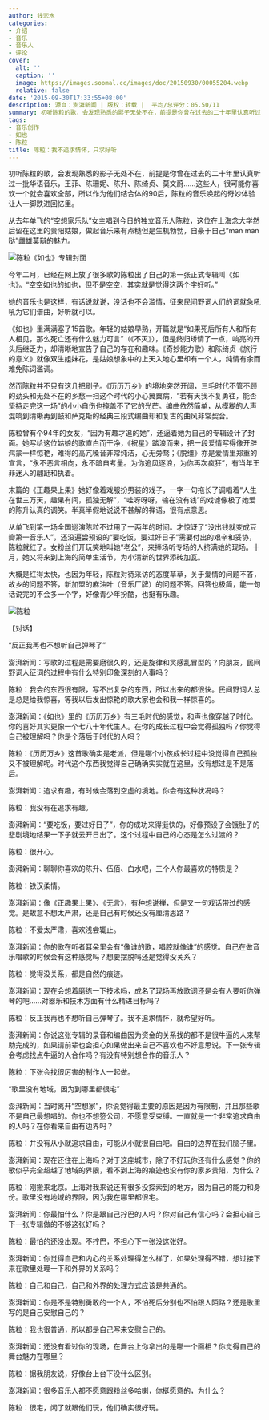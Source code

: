```yaml
---
author: 钱恋水
categories:
- 介绍
- 音乐
- 音乐人
- 评论
cover:
  alt: ''
  caption: ''
  image: https://images.soomal.cc/images/doc/20150930/00055204.webp
  relative: false
date: '2015-09-30T17:33:55+08:00'
description: 源自：澎湃新闻 | 版权：转载 |  平均/总评分：05.50/11
summary: 初听陈粒的歌，会发现熟悉的影子无处不在，前提是你曾在过去的二十年里认真听过一批华语音乐，王菲、陈珊妮、陈升、陈绮贞、莫文蔚……这些人，很可能你喜欢一个就会喜欢全部，所以作为他们结合体的90后，陈粒的音乐唤起的奇妙体验让人一脚跌进回忆里……
tags:
- 音乐创作
- 如也
- 陈粒
title: 陈粒：我不追求情怀，只求好听
---
```


初听陈粒的歌，会发现熟悉的影子无处不在，前提是你曾在过去的二十年里认真听过一批华语音乐，王菲、陈珊妮、陈升、陈绮贞、莫文蔚……这些人，很可能你喜欢一个就会喜欢全部，所以作为他们结合体的90后，陈粒的音乐唤起的奇妙体验让人一脚跌进回忆里。

从去年单飞的“空想家乐队”女主唱到今日的独立音乐人陈粒，这位在上海念大学然后留在这里的贵阳姑娘，做起音乐来有点糙但是生机勃勃，自豪于自己“man man哒”雌雄莫辩的魅力。

![陈粒《如也》专辑封面](https://images.soomal.cc/images/doc/20150930/00055203_01.webp)





今年二月，已经在网上放了很多歌的陈粒出了自己的第一张正式专辑叫《如也》。“空空如也的如也，但不是空空，其实就是觉得这两个字好听。”

她的音乐也是这样，有话说就说，没话也不会滥情，征来民间野词人们的词就急吼吼为它们谱曲，好听就可以。

《如也》里满满塞了15首歌。年轻的姑娘早熟，开篇就是“如果死后所有人和所有人相见，那么死亡还有什么魅力可言”（《不灭》），但是终归矫情了一点，响亮的开头后继乏力，却清晰地宣告了自己的存在和趣味。《奇妙能力歌》和陈绮贞《旅行的意义》就像双生姐妹花，是姑娘想象中的上天入地心里却有一个人，纯情有余而难免陈词滥调。



然而陈粒并不只有这几把刷子。《历历万乡》的境地突然开阔，三毛时代不管不顾的劲头和无处不在的乡愁一扫这个时代的小心翼翼病，“若有天我不复勇往，能否坚持走完这一场”的小小自伤也掩盖不了它的光芒。编曲依然简单，从模糊的人声混响到清晰再到鼓和萨克斯的经典三段式编曲却和复古的曲风非常契合。

陈粒曾有个94年的女友，“因为有趣才追的她”，还逼着她为自己的专辑设计了封面。她写给这位姑娘的歌直白而干净，《祝星》踏浪而来，把一段爱情写得像开辟鸿蒙一样惊艳，难得的高亢嗓音非常纯洁，心无旁骛；《脱缰》亦是爱情里郑重的宣言，“永不恶言相向，永不暗自考量。为你追风逐浪，为你再次疯狂”，有当年王菲迷人的翩跹和执着。

末篇的《正趣果上果》她好像着戏服扮男装的戏子，一字一句拖长了调唱着“人生在世三万天，趣果有间，孤独无解”，“哇呀呀呀，输在没有钱”的戏谑像极了她爱的陈升认真的调笑。半真半假地说说不甚解的禅语，很有点意思。



从单飞到第一场全国巡演陈粒不过用了一两年的时间。才惊讶了“没出钱就变成豆瓣第一音乐人”，还没遍尝预设的“要吃饭，要过好日子”需要付出的艰辛和妥协，陈粒就红了。女粉丝们开玩笑地叫她“老公”，来捧场听专场的人挤满她的现场。十月，她又将来到上海的简单生活节，为小清新的世界添砖加瓦。

大概是红得太快，也因为年轻，陈粒对待采访的态度草草，关于爱情的问题不答，故乡的问题不答，新加盟的麻油叶（音乐厂牌）的问题不答。回答也极简，能一句话说完的不会多一个字，好像青少年扮酷，也挺有乐趣。

![陈粒](https://images.soomal.cc/images/doc/20150930/00055204.webp)





【对话】

“反正我再也不想听自己弹琴了”

澎湃新闻：写歌的过程是需要磨很久的，还是旋律和灵感乱冒型的？向朋友，民间野词人征词的过程中有什么特别印象深刻的人事吗？

陈粒：我会的东西很有限，写不出复杂的东西，所以出来的都很快。民间野词人总是总是给我惊喜，等我以后发出惊艳的歌大家也会和我一样惊喜的。

澎湃新闻：《如也》里的《历历万乡》有三毛时代的感觉，和声也像穿越了时代。你的喜好其实更像一个七八十年代生人。在你的成长过程中会觉得孤独吗？你觉得自己被理解吗？你是个落后于时代的人吗？

陈粒：《历历万乡》这首歌确实是老派，但是哪个小孩成长过程中没觉得自己孤独又不被理解呢。时代这个东西我觉得自己确确实实就在这里，没有想过是不是落后。



澎湃新闻：追求有趣，有时候会落到空虚的境地。你会有这种状况吗？

陈粒：我没有在追求有趣。

澎湃新闻：“要吃饭，要过好日子”，你的成功来得挺快的，好像预设了会饿肚子的悲剧境地结果一下子就云开日出了。这个过程中自己的心态是怎么过渡的？

陈粒：很开心。

澎湃新闻：聊聊你喜欢的陈升、伍佰、白水吧，三个人你最喜欢的特质是？

陈粒：铁汉柔情。

澎湃新闻：像《正趣果上果》、《无言》，有种想说禅，但是又一句戏话带过的感觉。是故意不想太严肃，还是自己有时候还没有厘清思路？

陈粒：不爱太严肃，喜欢浅尝辄止。

澎湃新闻：你的歌在听者耳朵里会有“像谁的歌，唱腔就像谁”的感觉。自己在做音乐唱歌的时候会有这种感觉吗？想要摆脱吗还是觉得没关系？

陈粒：觉得没关系，都是自然的痕迹。

澎湃新闻：现在会想着磨练一下技术吗，成名了现场再放歌词还是会有人要听你弹琴的吧……对器乐和技术方面有什么精进目标吗？

陈粒：反正我再也不想听自己弹琴了。我不追求情怀，就希望好听。

澎湃新闻：你说这张专辑的录音和编曲因为资金的关系找的都不是很牛逼的人来帮助完成的，如果请前辈也会担心如果做出来自己不喜欢也不好意思说。下一张专辑会考虑找点牛逼的人合作吗？有没有特别想合作的音乐人？

陈粒：下张会找很厉害的制作人一起做。

“歌里没有地域，因为到哪里都很宅”

澎湃新闻：当时离开“空想家”，你说觉得最主要的原因是因为有限制，并且那些歌不是自己最想唱的。你也不想签公司，不愿意受束缚。一直就是一个非常追求自由的人吗？在你看来自由有边界吗？

陈粒：并没有从小就追求自由，可能从小就很自由吧。自由的边界在我们脑子里。

澎湃新闻：现在还住在上海吗？对于这座城市，除了不好玩你还有什么感觉？你的歌似乎完全超越了地域的界限，看不到上海的痕迹也没有你的家乡贵阳，为什么？

陈粒：刚搬来北京。上海对我来说还有很多没探索到的地方，因为自己的能力和身份。歌里没有地域的界限，因为我在哪里都很宅。

澎湃新闻：你最怕什么？你是跟自己拧巴的人吗？你对自己有信心吗？会担心自己下一张专辑做的不够这张好吗？

陈粒：最怕的还没出现。不拧巴，不担心下一张没这张好。

澎湃新闻：你觉得自己和内心的关系处理得怎么样了，如果处理得不错，想过接下来在歌里处理一下和外界的关系吗？

陈粒：自己和自己，自己和外界的处理方式应该是共通的。

澎湃新闻：你是不是特别勇敢的一个人，不怕死后分别也不怕跟人陌路？还是歌里写的是自己安慰自己的？

陈粒：我也很普通，所以都是自己写来安慰自己的。

澎湃新闻：还没有看过你的现场，在舞台上你拿出的是哪一个面相？你觉得自己的舞台魅力在哪里？

陈粒：据我朋友说，好像台上台下没什么区别。

澎湃新闻：很多音乐人都不愿意跟粉丝多哈喇，你挺愿意的，为什么？

陈粒：很宅，闲了就跟他们玩，他们确实很好玩。